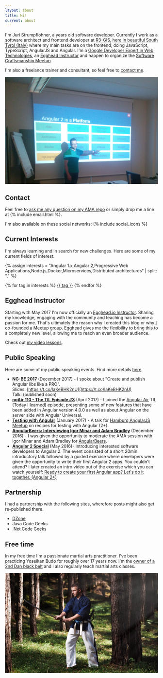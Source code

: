 ```yaml
---
layout: about
title: Hi!
current: about
---
```


I'm Juri Strumpflohner, a <span id="age"></span> years old software developer. Currently I work as a software architect and frontend developer at [R3-GIS](https://www.r3-gis.com/), [here in beautiful South Tyrol (Italy)](https://www.youtube.com/watch?v=YVFzw9QJegk&fmt=22) where my main tasks are on the frontend, doing JavaScript, TypeScript, AngularJS and Angular. I'm a [Google Developer Expert in Web Technologies](https://developers.google.com/experts/people/juri-strumpflohner), an [Egghead Instructor](https://egghead.io/instructors/juri-strumpflohner) and happen to organize the [Software Craftsmanship Meetup](http://www.meetup.com/Software-Craftsmanship-SouthTyrol/).

I'm also a freelance trainer and consultant, so feel free to <a href="#contact">contact me</a>.

![](/about/imgs/about-angular2.png)

<script>
(function() {
  // calculates my age
  var date1 = new Date("5/15/1985");
  var date2 = new Date();
  var timeDiff = Math.abs(date2.getTime() - date1.getTime());
  //var diffDays = Math.ceil(timeDiff / 1000 / 60 / 24 / 365);

  var diff = timeDiff / 1000;
  var seconds = Math.round(diff % 60);
  diff /= 60;
  var minutes = Math.round(diff % 60);
  diff /= 60;
  var hours = Math.round(diff % 24);
  diff /= 24;
  var days = Math.round(diff % 365);
  diff /= 365;
  var years = parseFloat(Math.round(diff * 100) / 100).toFixed(2);

  document.getElementById('age').innerHTML = years;
})();
</script>

## Contact
<a name="contact"></a>

Feel free to [ask me any question on my AMA repo](https://github.com/juristr/ama) or simply drop me a line at {% include email.html %}.

I'm also available on these social networks: {% include social_icons %}


## Current Interests
<a name="interests"></a>

I'm always learning and in search for new challenges. Here are some of my current fields of interest.

{% assign interests = "Angular 1.x,Angular 2,Progressive Web Applications,Node.js,Docker,Microservices,Distributed architectures" | split: "," %}
<div class="tags">
  {% for tag in interests %}
  <a href="javascript:;">{{ tag }}</a>
  {% endfor %}
</div>

<a name="egghead"></a>

## Egghead Instructor

Starting with May 2017 I'm now officially an [Egghead.io Instructor](https://egghead.io/). Sharing my knowledge, engaging with the community and teaching has become a passion for me. That's ultimately the reason why I created this blog or why [I co-founded a Meetup group](http://www.meetup.com/Software-Craftsmanship-SouthTyrol/). Egghead gives me the flexibility to bring this to a completely new level, allowing me to reach an even broader audience.

Check out [my video lessons](https://egghead.io/instructors/juri-strumpflohner).

## Public Speaking

Here are some of my public speaking events. Find more details [here](/about/timeline/).

- [**NG-BE 2017**](https://ng-be.org/) (December 2017) - I spoke about "Create and publish Angular libs like a PRO".  
Slides: [https://t.co/IaKeBHK2nU](https://t.co/IaKeBHK2nU)   
Talk: (published soon)
- [**ngAir 110 - The TIL Episode #3**](https://www.youtube.com/watch?v=dgzgO5pB090) (April 2017) - I joined the [Angular Air](http://angularair.com/) TIL (Today I learned) episode, presenting some of new features that have been added in Angular version 4.0.0 as well as about Angular on the server side with Angular Universal.
- [**Testing with Angular**](https://www.youtube.com/watch?v=Uw_XomCJaGQ) (January 2017) - A talk for [Hamburg AngularJS Meetup](https://www.meetup.com/Hamburg-AngularJS-Meetup/) on recipes for testing with Angular (2+).
- [**AngularBeers: Interviewing Igor Minar and Adam Bradley**](https://www.youtube.com/watch?v=i2XloM6Q5wc) (December 2016) - I was given the opportunity to moderate the AMA session with Igor Minar and Adam Bradley for [AngularBeers](https://angularbeers.org/).
- [**Angular 2 Special**](https://www.meetup.com/Software-Craftsmanship-SouthTyrol/events/230807221/) (May 2016)- Introducing interested software developers to Angular 2. The event consisted of a short 20min introductory talk followed by a guided exercise where developers were given the opportunity to write their first Angular 2 apps. You couldn't attend? I later created an intro video out of the exercise which you can watch yourself: [Ready to create your first Angular app? Let's do it together. (Angular 2+) ](https://www.youtube.com/watch?v=fXHyqSIIF9Q)

## Partnership

I had a partnership with the following sites, wherefore posts might also get re-published there.

- [DZone](http://www.dzone.com/users/juristr)
- Java Code Geeks
- .Net Code Geeks

## Free time

In my free time I'm a passionate martial arts practitioner. I've been practicing Yoseikan Budo for roughly over 17 years now. I'm the [owner of a 2nd Dan black belt](/blog/2012/10/2nd-dan-yoseikan-budo/) and I also regularly teach martial arts classes.

![](/about/imgs/katana.jpg)
